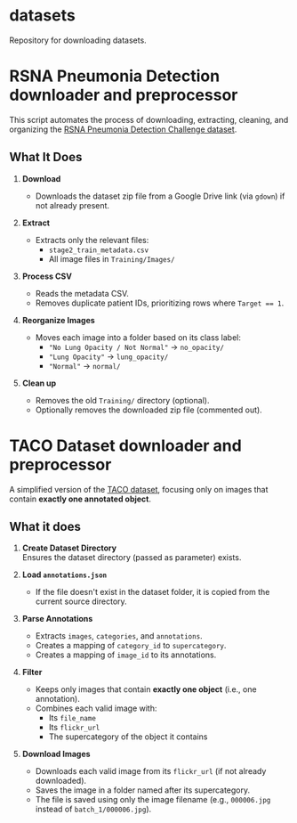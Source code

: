 # datasets
Repository for downloading datasets.


# RSNA Pneumonia Detection downloader and preprocessor

This script automates the process of downloading, extracting, cleaning, and organizing the [RSNA Pneumonia Detection Challenge dataset](https://www.kaggle.com/datasets/iamtapendu/rsna-pneumonia-processed-dataset).

## What It Does

1. **Download**
   - Downloads the dataset zip file from a Google Drive link (via `gdown`) if not already present.

2. **Extract**
   - Extracts only the relevant files:
     - `stage2_train_metadata.csv`
     - All image files in `Training/Images/`

3. **Process CSV**
   - Reads the metadata CSV.
   - Removes duplicate patient IDs, prioritizing rows where `Target == 1`.

4. **Reorganize Images**
   - Moves each image into a folder based on its class label:
     - `"No Lung Opacity / Not Normal"` → `no_opacity/`
     - `"Lung Opacity"` → `lung_opacity/`
     - `"Normal"` → `normal/`

5. **Clean up**
   - Removes the old `Training/` directory (optional).
   - Optionally removes the downloaded zip file (commented out).



# TACO Dataset downloader and preprocessor

A simplified version of the [TACO dataset](http://tacodataset.org/), focusing only on images that contain **exactly one annotated object**.

## What it does

1. **Create Dataset Directory**  
   Ensures the dataset directory (passed as parameter) exists.

2. **Load `annotations.json`**
   - If the file doesn't exist in the dataset folder, it is copied from the current source directory.

3. **Parse Annotations**
   - Extracts `images`, `categories`, and `annotations`.
   - Creates a mapping of `category_id` to `supercategory`.
   - Creates a mapping of `image_id` to its annotations.

4. **Filter**
   - Keeps only images that contain **exactly one object** (i.e., one annotation).
   - Combines each valid image with:
     - Its `file_name`
     - Its `flickr_url`
     - The supercategory of the object it contains

5. **Download Images**
   - Downloads each valid image from its `flickr_url` (if not already downloaded).
   - Saves the image in a folder named after its supercategory.
   - The file is saved using only the image filename (e.g., `000006.jpg` instead of `batch_1/000006.jpg`).



